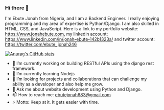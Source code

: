 ### Hi there 👋

<!--
**Ebutejonah/Ebutejonah** is a ✨ _special_ ✨ repository because its `README.md` (this file) appears on your GitHub profile.
-->
I'm Ebute Jonah from Nigeria, and I am a Backend Engineer. I really enjoying programming and my area of expertise is Python/Django. I am also skilled in HTML, CSS, and JavaScript. Here is a link to my portfolio website: https://www.jonahebute.com, my linkedin account: https://www.linkedin.com/in/jonah-ebute-142b1323a/ and twitter account: https://twitter.com/ebute_jonah246

[![Anurag's GitHub stats](https://github-readme-stats.vercel.app/api?username=Ebutejonah)](https://github.com/anuraghazra/github-readme-stats)

- 🔭 I’m currently working on building RESTful APIs using the django rest framework.
- 🌱 I’m currently learning Nodejs
- 🤔 I’m looking for projects and collaborations that can challenge my ability as a developer and also help me grow.
- 💬 Ask me about website development using Python and Django.
- 📫 How to reach me: ebutejonah683@gmail.com
- ⚡ Motto: Keep at it. It gets easier with time.
